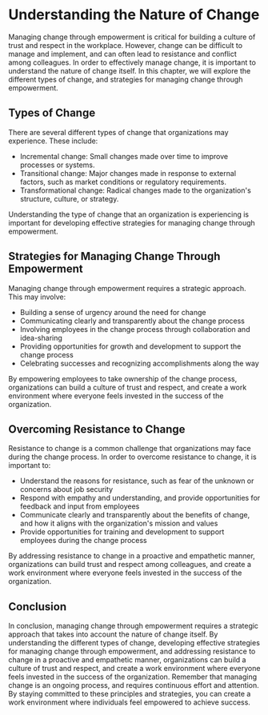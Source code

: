 Understanding the Nature of Change
==================================================================================

Managing change through empowerment is critical for building a culture of trust and respect in the workplace. However, change can be difficult to manage and implement, and can often lead to resistance and conflict among colleagues. In order to effectively manage change, it is important to understand the nature of change itself. In this chapter, we will explore the different types of change, and strategies for managing change through empowerment.

Types of Change
---------------

There are several different types of change that organizations may experience. These include:

* Incremental change: Small changes made over time to improve processes or systems.
* Transitional change: Major changes made in response to external factors, such as market conditions or regulatory requirements.
* Transformational change: Radical changes made to the organization's structure, culture, or strategy.

Understanding the type of change that an organization is experiencing is important for developing effective strategies for managing change through empowerment.

Strategies for Managing Change Through Empowerment
--------------------------------------------------

Managing change through empowerment requires a strategic approach. This may involve:

* Building a sense of urgency around the need for change
* Communicating clearly and transparently about the change process
* Involving employees in the change process through collaboration and idea-sharing
* Providing opportunities for growth and development to support the change process
* Celebrating successes and recognizing accomplishments along the way

By empowering employees to take ownership of the change process, organizations can build a culture of trust and respect, and create a work environment where everyone feels invested in the success of the organization.

Overcoming Resistance to Change
-------------------------------

Resistance to change is a common challenge that organizations may face during the change process. In order to overcome resistance to change, it is important to:

* Understand the reasons for resistance, such as fear of the unknown or concerns about job security
* Respond with empathy and understanding, and provide opportunities for feedback and input from employees
* Communicate clearly and transparently about the benefits of change, and how it aligns with the organization's mission and values
* Provide opportunities for training and development to support employees during the change process

By addressing resistance to change in a proactive and empathetic manner, organizations can build trust and respect among colleagues, and create a work environment where everyone feels invested in the success of the organization.

Conclusion
----------

In conclusion, managing change through empowerment requires a strategic approach that takes into account the nature of change itself. By understanding the different types of change, developing effective strategies for managing change through empowerment, and addressing resistance to change in a proactive and empathetic manner, organizations can build a culture of trust and respect, and create a work environment where everyone feels invested in the success of the organization. Remember that managing change is an ongoing process, and requires continuous effort and attention. By staying committed to these principles and strategies, you can create a work environment where individuals feel empowered to achieve success.


